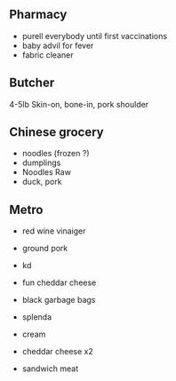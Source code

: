 ## Pharmacy

- purell everybody until first vaccinations
- baby advil for fever
- fabric cleaner

## Butcher

4-5lb Skin-on, bone-in, pork shoulder

## Chinese grocery

- noodles (frozen ?)
- dumplings
- Noodles Raw
- duck, pork

## Metro

- red wine vinaiger
- ground pork
- kd
- fun cheddar cheese
- black garbage bags
- splenda
- cream

- cheddar cheese x2
- sandwich meat

